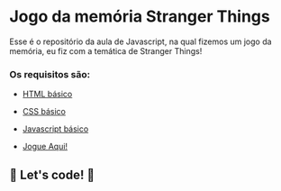 # Jogo da memória Stranger Things 

Esse é o repositório da aula de Javascript, na qual fizemos um jogo da memória, eu fiz com a temática de Stranger Things! 

### Os requisitos são:

* [HTML básico](https://www.w3schools.com/html/)
* [CSS básico](https://developer.mozilla.org/pt-BR/docs/Web/CSS)
* [Javascript básico](https://developer.mozilla.org/pt-BR/docs/Web/JavaScript)

* [Jogue Aqui!](https://ligiamoreno91.github.io/jogo-da-memoria-dio-master/)


## 🚀 Let's code! 🚀
